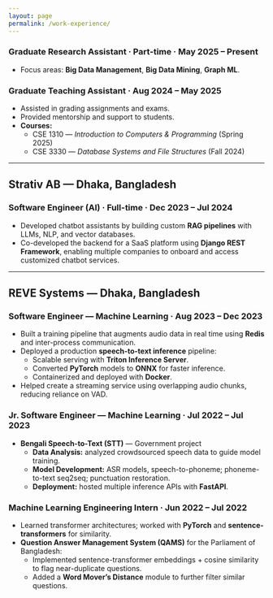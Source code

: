 ```yaml
---
layout: page
permalink: /work-experience/
---
```


### Graduate Research Assistant · Part-time · May 2025 – Present
- Focus areas:  **Big Data Management**, **Big Data Mining**, **Graph ML**.

### Graduate Teaching Assistant · Aug 2024 – May 2025
- Assisted in grading assignments and exams.  
- Provided mentorship and support to students.  
- **Courses:**
  - CSE 1310 — *Introduction to Computers & Programming* (Spring 2025)
  - CSE 3330 — *Database Systems and File Structures* (Fall 2024)

---

## Strativ AB — Dhaka, Bangladesh

### Software Engineer (AI) · Full-time · Dec 2023 – Jul 2024
- Developed chatbot assistants by building custom **RAG pipelines** with LLMs, NLP, and vector databases.  
- Co-developed the backend for a SaaS platform using **Django REST Framework**, enabling multiple companies to onboard and access customized chatbot services.

---

## REVE Systems — Dhaka, Bangladesh

### Software Engineer — Machine Learning · Aug 2023 – Dec 2023
- Built a training pipeline that augments audio data in real time using **Redis** and inter-process communication.  
- Deployed a production **speech-to-text inference** pipeline:
  - Scalable serving with **Triton Inference Server**.  
  - Converted **PyTorch** models to **ONNX** for faster inference.  
  - Containerized and deployed with **Docker**.
- Helped create a streaming service using overlapping audio chunks, reducing reliance on VAD.

### Jr. Software Engineer — Machine Learning · Jul 2022 – Jul 2023
- **Bengali Speech-to-Text (STT)** — Government project
  - **Data Analysis:** analyzed crowdsourced speech data to guide model training.  
  - **Model Development:** ASR models, speech-to-phoneme; phoneme-to-text seq2seq; punctuation restoration.  
  - **Deployment:** hosted multiple inference APIs with **FastAPI**.

### Machine Learning Engineering Intern · Jun 2022 – Jul 2022
- Learned transformer architectures; worked with **PyTorch** and **sentence-transformers** for similarity.  
- **Question Answer Management System (QAMS)** for the Parliament of Bangladesh:
  - Implemented sentence-transformer embeddings + cosine similarity to flag near-duplicate questions.  
  - Added a **Word Mover’s Distance** module to further filter similar questions.
